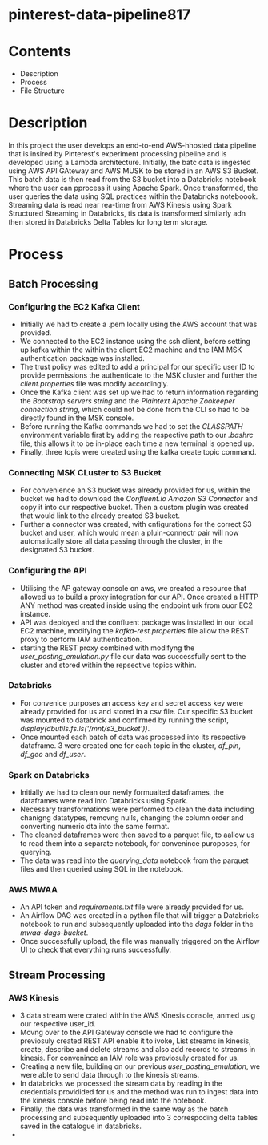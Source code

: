 # pinterest-data-pipeline817

# Contents
- Description
- Process
- File Structure

# Description 
In this project the user develops an end-to-end AWS-hhosted data pipeline that is insired by Pinterest's experiment processing pipeline and is developed using a Lambda architecture. Initially, the batc data is ingested using AWS API GAteway and AWS MUSK to be stored in an AWS S3 Bucket. This batch data is then read from the S3 bucket into a Databricks notebook where the user can pprocess it using Apache Spark. Once transformed, the user queries the data using SQL practices within the Databricks noteboook. Streaming data is read near rea-time from AWS Kinesis using Spark Structured Streaming in Databricks, tis data is transformed similarly adn then stored in Databricks Delta Tables for long term storage.

# Process
## Batch Processing
### Configuring the EC2 Kafka Client
- Initially we had to create a .pem locally using the AWS account that was provided.
- We connected to the EC2 instance using the ssh client, before setting up kafka within the within the client EC2 machine and the IAM MSK authentication package was installed.
- The trust policy was edited to add a principal for our specific user ID to provide permissions the authenticate to the MSK cluster and further the *client.properties* file was modify accordingly.
- Once the Kafka client was set up we had to return information regarding the *Bootstrap servers string* and the *Plaintext Apache Zookeeper connection string*, which could not be done from the CLI so had to be directly found in the MSK console.
- Before running the Kafka commands we had to set the *CLASSPATH* environment variable first by adding the respective path to our *.bashrc* file, this allows it to be in-place each time a new terminal is opened up.
- Finally, three topis were created using the kafka create topic command.

### Connecting MSK CLuster to S3 Bucket
- For convenience an S3 bucket was already provided for us, within the bucket we had to download the *Confluent.io Amazon S3 Connector* and copy it into our respective bucket. Then a custom plugin was created that would link to the already created S3 bucket.
- Further a connector was created, with cnfigurations for the correct S3 bucket and user, which would mean a pluin-connectr pair will now automatically store all data passing through the cluster, in the designated S3 bucket.

### Configuring the API
- Utilising the AP gateway console on aws, we created a resource that allowed us to build a proxy integration for our API. Once created a HTTP ANY method was created inside using the endpoint urk from ouor EC2 instance.
- API was deployed and the confluent package was installed in our local EC2 machine, modifying the *kafka-rest.properties* file allow the REST proxy to perform IAM authentication.
- starting the REST proxy combined with modifyng the *user_posting_emulation.py* file our data was successfully sent to the cluster and stored within the repsective topics within.

### Databricks
- For convenice purposes an access key and secret access key were already provided for us and stored in a csv file. Our specific S3 bucket was mounted to databrick and confirmed by running the script, *display(dbutils.fs.ls('/mnt/s3_bucket'))*.
- Once mounted each batch of data was processed into its respective dataframe. 3 were created one for each topic in the cluster, *df_pin*, *df_geo* and *df_user*.

### Spark on Databricks
- Initially we had to clean our newly formualted dataframes, the dataframes were read into Databricks using Spark.
- Necessary transformations were performed to clean the data including chanigng datatypes, removng nulls, changing the column order and converting numeric dta into the same format.
- The cleaned dataframes were then saved to a parquet file, to aallow us to read them into a separate notebook, for convenince puroposes, for querying.
- The data was read into the *querying_data* notebook from the parquet files and then queried using SQL in the notebook.

### AWS MWAA
- An API token and *requirements.txt* file were already provided for us.
- An Airflow DAG was created in a python file that will trigger a Databricks notebook to run and subsequently uploaded into the *dags* folder in the *mwaa-dags-bucket*.
- Once successfully upload, the file was manually triggered on the Airflow UI to check that everything runs successfully.

## Stream Processing
### AWS Kinesis
- 3 data stream were crated within the AWS Kinesis console, anmed usig our respective user_id.
- Movng over to the API Gateway console we had to configure the previosuly created REST API enable it to ivoke, List streams in kinesis, create, describe and delete streams and also add records to streams in kinesis. For convenince an IAM role was previosuly created for us.
- Creating a new file, building on our previous *user_posting_emulation*, we were able to send data through to the kinesis streams.
- In databricks we processed the stream data by reading in the credentials providided for us and the method was run to ingest data into the kinesis console before being read into the notebook.
- Finally, the data was transformed in the same way as the batch processing and subsequently uploaded into 3 correspoding delta tables saved in the catalogue in databricks.
- 
